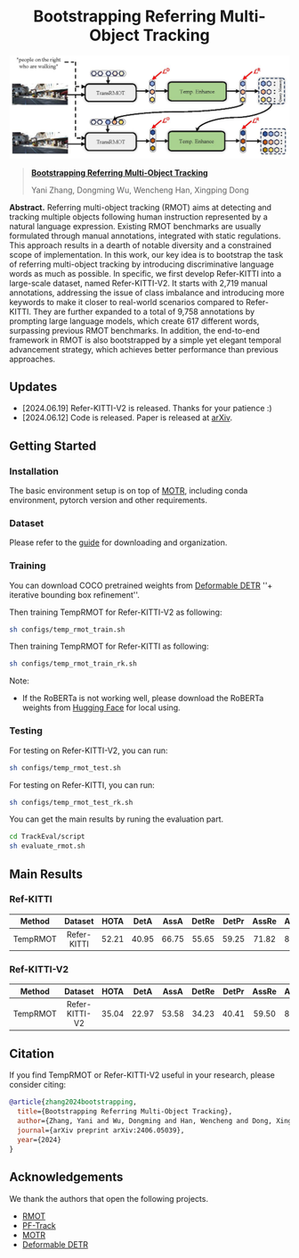<div align="center">
<h1>
<b>
Bootstrapping Referring Multi-Object Tracking</b>
</h1>
</div>

<p align="center"><img src="./figs/framework.jpg" width="800"/></p>

> **[Bootstrapping Referring Multi-Object Tracking](http://arxiv.org/abs/2406.05039)**
>
> Yani Zhang, Dongming Wu, Wencheng Han, Xingping Dong

**Abstract.**
Referring multi-object tracking (RMOT) aims at detecting and tracking multiple objects following human instruction represented by a natural language expression. Existing RMOT benchmarks are usually formulated through manual annotations, integrated with static regulations. This approach results in a dearth of notable diversity and a constrained scope of implementation. In this work, our key idea is to bootstrap the task of referring multi-object tracking by introducing discriminative language words as much as possible. In specific, we first develop Refer-KITTI into a large-scale dataset, named Refer-KITTI-V2. It starts with 2,719 manual annotations, addressing the issue of class imbalance and introducing more keywords to make it closer to real-world scenarios compared to Refer-KITTI. They are further expanded to a total of 9,758 annotations by prompting large language models, which create 617 different words, surpassing previous RMOT benchmarks. In addition, the end-to-end framework in RMOT is also bootstrapped by a simple yet elegant temporal advancement strategy, which achieves better performance than previous approaches. 

## Updates
- [2024.06.19] Refer-KITTI-V2 is released. Thanks for your patience :)
- [2024.06.12] Code is released. Paper is released at [arXiv](http://arxiv.org/abs/2406.05039).

## Getting Started
### Installation

The basic environment setup is on top of [MOTR](https://github.com/megvii-research/MOTR), including conda environment, pytorch version and other requirements. 

### Dataset
Please refer to the [guide](datasets/README.md) for downloading and organization.

### Training
You can download COCO pretrained weights from [Deformable DETR](https://github.com/fundamentalvision/Deformable-DETR) ''+ iterative bounding box refinement''.

Then training TempRMOT for Refer-KITTI-V2 as following:
```bash 
sh configs/temp_rmot_train.sh
```

Then training TempRMOT for Refer-KITTI as following:
```bash 
sh configs/temp_rmot_train_rk.sh
```

Note:
- If the RoBERTa is not working well, please download the RoBERTa weights from [Hugging Face](https://huggingface.co/roberta-base/tree/main) for local using.

### Testing
For testing on Refer-KITTI-V2, you can run:
```bash
sh configs/temp_rmot_test.sh
```

For testing on Refer-KITTI, you can run:
```bash
sh configs/temp_rmot_test_rk.sh
```

You can get the main results by runing the evaluation part.
```bash
cd TrackEval/script
sh evaluate_rmot.sh
```

## Main Results

### Ref-KITTI

| **Method** | **Dataset** | **HOTA** | **DetA** | **AssA** | **DetRe** | **DetPr** | **AssRe** | **AssRe** | **LocA** |                                           **URL**                                           |
|:----------:|:-----------:|:--------:|:--------:|:--------:|:---------:|:---------:|:---------:|-----------|----------| :-----------------------------------------------------------------------------------------: |
| TempRMOT  | Refer-KITTI |  52.21   |  40.95   |  66.75   |   55.65   |   59.25   |   71.82   | 87.76     | 90.40    | [model](https://github.com/zyn213/TempRMOT/releases/download/v1.0/checkpoint_rk.pth) |

### Ref-KITTI-V2
| **Method** | **Dataset** | **HOTA** | **DetA** | **AssA** | **DetRe** | **DetPr** | **AssRe** | **AssRe** | **LocA** |                                           **URL**                                           |
|:----------:|:-----------:|:--------:|:--------:|:--------:|:---------:|:---------:|:---------:|-----------|----------| :-----------------------------------------------------------------------------------------: |
| TempRMOT  | Refer-KITTI-V2|  35.04   |  22.97   |  53.58   |   34.23   |   40.41   |   59.50   | 81.29     | 90.07   |  [model](https://github.com/wudongming97/RMOT/releases/download/v1.0/checkpoint_rk2.pth) |


## Citation
If you find TempRMOT or Refer-KITTI-V2 useful in your research, please consider citing:
```bibtex
@article{zhang2024bootstrapping,
  title={Bootstrapping Referring Multi-Object Tracking},
  author={Zhang, Yani and Wu, Dongming and Han, Wencheng and Dong, Xingping},
  journal={arXiv preprint arXiv:2406.05039},
  year={2024}
}
```

## Acknowledgements
We thank the authors that open the following projects. 
- [RMOT](https://github.com/wudongming97/RMOT)
- [PF-Track](https://github.com/TRI-ML/PF-Track)
- [MOTR](https://github.com/megvii-research/MOTR)
- [Deformable DETR](https://github.com/fundamentalvision/Deformable-DETR)







